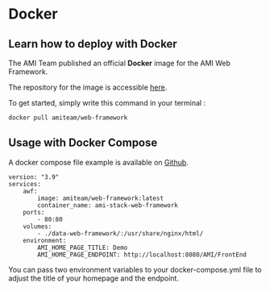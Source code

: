 # Docker

## Learn how to deploy with Docker

The AMI Team published an official **Docker** image for the AMI Web Framework.

The repository for the image is accessible [here](https://hub.docker.com/r/amiteam/web-framework).

To get started, simply write this command in your terminal :

```bash
docker pull amiteam/web-framework
```

## Usage with Docker Compose

A docker compose file example is available on [Github](https://github.com/ami-team/AMIDemo/blob/master/docker-compose.yml).

```docker
version: "3.9"
services:
    awf:
        image: amiteam/web-framework:latest
        container_name: ami-stack-web-framework
    ports:
        - 80:80
    volumes:
        - ./data-web-framework/:/usr/share/nginx/html/
    environment:
        AMI_HOME_PAGE_TITLE: Demo
        AMI_HOME_PAGE_ENDPOINT: http://localhost:8080/AMI/FrontEnd
```

You can pass two environment variables to your docker-compose.yml file to adjust the title of your homepage and the endpoint.
